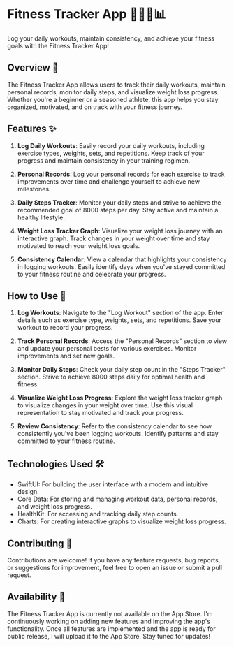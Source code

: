 # Fitness Tracker App 🏋️‍♂️📅📊

Log your daily workouts, maintain consistency, and achieve your fitness goals with the Fitness Tracker App!

## Overview 🚀

The Fitness Tracker App allows users to track their daily workouts, maintain personal records, monitor daily steps, and visualize weight loss progress. Whether you're a beginner or a seasoned athlete, this app helps you stay organized, motivated, and on track with your fitness journey.

## Features ✨

1. **Log Daily Workouts**: Easily record your daily workouts, including exercise types, weights, sets, and repetitions. Keep track of your progress and maintain consistency in your training regimen.

2. **Personal Records**: Log your personal records for each exercise to track improvements over time and challenge yourself to achieve new milestones.

3. **Daily Steps Tracker**: Monitor your daily steps and strive to achieve the recommended goal of 8000 steps per day. Stay active and maintain a healthy lifestyle.

4. **Weight Loss Tracker Graph**: Visualize your weight loss journey with an interactive graph. Track changes in your weight over time and stay motivated to reach your weight loss goals.

5. **Consistency Calendar**: View a calendar that highlights your consistency in logging workouts. Easily identify days when you've stayed committed to your fitness routine and celebrate your progress.

## How to Use 📝

1. **Log Workouts**: Navigate to the "Log Workout" section of the app. Enter details such as exercise type, weights, sets, and repetitions. Save your workout to record your progress.

2. **Track Personal Records**: Access the "Personal Records" section to view and update your personal bests for various exercises. Monitor improvements and set new goals.

3. **Monitor Daily Steps**: Check your daily step count in the "Steps Tracker" section. Strive to achieve 8000 steps daily for optimal health and fitness.

4. **Visualize Weight Loss Progress**: Explore the weight loss tracker graph to visualize changes in your weight over time. Use this visual representation to stay motivated and track your progress.

5. **Review Consistency**: Refer to the consistency calendar to see how consistently you've been logging workouts. Identify patterns and stay committed to your fitness routine.

## Technologies Used 🛠️

- SwiftUI: For building the user interface with a modern and intuitive design.
- Core Data: For storing and managing workout data, personal records, and weight loss progress.
- HealthKit: For accessing and tracking daily step counts.
- Charts: For creating interactive graphs to visualize weight loss progress.

## Contributing 🤝

Contributions are welcome! If you have any feature requests, bug reports, or suggestions for improvement, feel free to open an issue or submit a pull request.

## Availability 📲

The Fitness Tracker App is currently not available on the App Store. I'm continuously working on adding new features and improving the app's functionality. Once all features are implemented and the app is ready for public release, I will upload it to the App Store. Stay tuned for updates!

